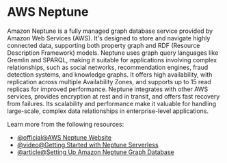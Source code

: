 # AWS Neptune

Amazon Neptune is a fully managed graph database service provided by Amazon Web Services (AWS). It's designed to store and navigate highly connected data, supporting both property graph and RDF (Resource Description Framework) models. Neptune uses graph query languages like Gremlin and SPARQL, making it suitable for applications involving complex relationships, such as social networks, recommendation engines, fraud detection systems, and knowledge graphs. It offers high availability, with replication across multiple Availability Zones, and supports up to 15 read replicas for improved performance. Neptune integrates with other AWS services, provides encryption at rest and in transit, and offers fast recovery from failures. Its scalability and performance make it valuable for handling large-scale, complex data relationships in enterprise-level applications.

Learn more from the following resources:

- [@official@AWS Neptune Website](https://aws.amazon.com/neptune/)
- [@video@Getting Started with Neptune Serverless](https://www.youtube.com/watch?v=b04-jjM9t4g)
- [@article@Setting Up Amazon Neptune Graph Database](https://cliffordedsouza.medium.com/setting-up-amazon-neptune-graph-database-2b73512a7388)
